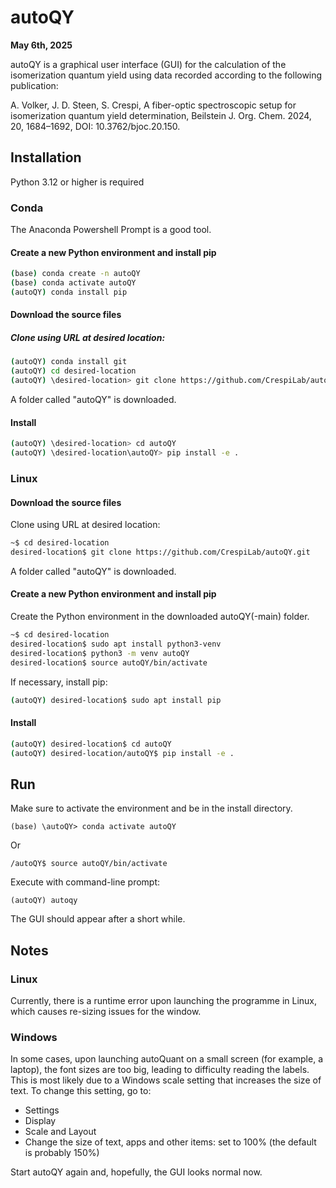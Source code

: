 # autoQY
**May 6th, 2025**

autoQY is a graphical user interface (GUI) for the calculation of the isomerization quantum yield using data recorded according to the following publication:

A. Volker, J. D. Steen, S. Crespi, A fiber-optic spectroscopic setup for isomerization quantum yield determination, Beilstein J. Org. Chem. 2024, 20, 1684–1692, DOI: 10.3762/bjoc.20.150.

## Installation
Python 3.12 or higher is required

### Conda
The Anaconda Powershell Prompt is a good tool.
#### Create a new Python environment and install pip
```bash
(base) conda create -n autoQY
(base) conda activate autoQY
(autoQY) conda install pip
```

#### Download the source files
##### Clone using URL at desired location:
```bash
(autoQY) conda install git
(autoQY) cd desired-location
(autoQY) \desired-location> git clone https://github.com/CrespiLab/autoQY.git
```
A folder called "autoQY" is downloaded.

#### Install
```bash
(autoQY) \desired-location> cd autoQY
(autoQY) \desired-location\autoQY> pip install -e .
```

### Linux
#### Download the source files
Clone using URL at desired location:
```bash
~$ cd desired-location
desired-location$ git clone https://github.com/CrespiLab/autoQY.git
```
A folder called "autoQY" is downloaded.

#### Create a new Python environment and install pip
Create the Python environment in the downloaded autoQY(-main) folder.
```bash
~$ cd desired-location
desired-location$ sudo apt install python3-venv
desired-location$ python3 -m venv autoQY
desired-location$ source autoQY/bin/activate
```
If necessary, install pip:
```bash
(autoQY) desired-location$ sudo apt install pip
```

#### Install
```bash
(autoQY) desired-location$ cd autoQY
(autoQY) desired-location/autoQY$ pip install -e .
```

## Run
Make sure to activate the environment and be in the install directory.
```
(base) \autoQY> conda activate autoQY
```
Or
```
/autoQY$ source autoQY/bin/activate
```

Execute with command-line prompt:
```
(autoQY) autoqy
```
The GUI should appear after a short while.

## Notes
### Linux
Currently, there is a runtime error upon launching the programme in Linux, which causes re-sizing issues for the window.

### Windows
In some cases, upon launching autoQuant on a small screen (for example, a laptop), the font sizes are too big, leading to difficulty reading the labels. This is most likely due to a Windows scale setting that increases the size of text.
To change this setting, go to:
- Settings
- Display
- Scale and Layout
- Change the size of text, apps and other items: set to 100% (the default is probably 150%)

Start autoQY again and, hopefully, the GUI looks normal now.
